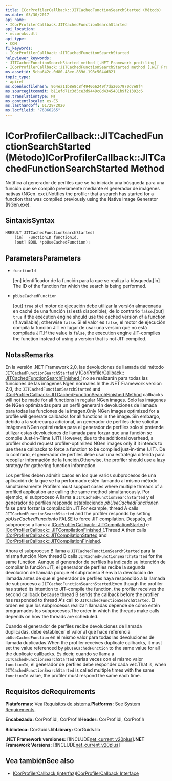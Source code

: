```yaml
---
title: ICorProfilerCallback::JITCachedFunctionSearchStarted (Método)
ms.date: 03/30/2017
api_name:
- ICorProfilerCallback.JITCachedFunctionSearchStarted
api_location:
- mscorwks.dll
api_type:
- COM
f1_keywords:
- ICorProfilerCallback::JITCachedFunctionSearchStarted
helpviewer_keywords:
- JITCachedFunctionSearchStarted method [.NET Framework profiling]
- ICorProfilerCallback::JITCachedFunctionSearchStarted method [.NET Framework profiling]
ms.assetid: 5cba642c-0d80-48ee-889d-198c5044d821
topic_type:
- apiref
ms.openlocfilehash: 964ea11b8e8c8f494066249f7da2057970d7e8f4
ms.sourcegitcommit: b11efd71c3d5ce3d9449c8d4345481b9f21392c6
ms.translationtype: MT
ms.contentlocale: es-ES
ms.lasthandoff: 01/29/2020
ms.locfileid: "76866265"
---
```

# <a name="icorprofilercallbackjitcachedfunctionsearchstarted-method"></a><span data-ttu-id="79a6d-102">ICorProfilerCallback::JITCachedFunctionSearchStarted (Método)</span><span class="sxs-lookup"><span data-stu-id="79a6d-102">ICorProfilerCallback::JITCachedFunctionSearchStarted Method</span></span>
<span data-ttu-id="79a6d-103">Notifica al generador de perfiles que se ha iniciado una búsqueda para una función que se compiló previamente mediante el generador de imágenes nativas (NGen. exe).</span><span class="sxs-lookup"><span data-stu-id="79a6d-103">Notifies the profiler that a search has started for a function that was compiled previously using the Native Image Generator (NGen.exe).</span></span>  
  
## <a name="syntax"></a><span data-ttu-id="79a6d-104">Sintaxis</span><span class="sxs-lookup"><span data-stu-id="79a6d-104">Syntax</span></span>  
  
```cpp  
HRESULT JITCachedFunctionSearchStarted(  
    [in]  FunctionID functionId,  
    [out] BOOL *pbUseCachedFunction);  
```  
  
## <a name="parameters"></a><span data-ttu-id="79a6d-105">Parameters</span><span class="sxs-lookup"><span data-stu-id="79a6d-105">Parameters</span></span>

- `functionId`

  <span data-ttu-id="79a6d-106">\[en] identificador de la función para la que se realiza la búsqueda.</span><span class="sxs-lookup"><span data-stu-id="79a6d-106">\[in] The ID of the function for which the search is being performed.</span></span>

- `pbUseCachedFunction`

  <span data-ttu-id="79a6d-107">\[out] `true` si el motor de ejecución debe utilizar la versión almacenada en caché de una función (si está disponible); de lo contrario `false`.</span><span class="sxs-lookup"><span data-stu-id="79a6d-107">\[out] `true` if the execution engine should use the cached version of a function (if available); otherwise `false`.</span></span> <span data-ttu-id="79a6d-108">Si el valor es `false`, el motor de ejecución compila la función JIT en lugar de usar una versión que no está compilada JIT.</span><span class="sxs-lookup"><span data-stu-id="79a6d-108">If the value is `false`, the execution engine JIT-compiles the function instead of using a version that is not JIT-compiled.</span></span>

## <a name="remarks"></a><span data-ttu-id="79a6d-109">Notas</span><span class="sxs-lookup"><span data-stu-id="79a6d-109">Remarks</span></span>  
 <span data-ttu-id="79a6d-110">En la versión .NET Framework 2,0, las devoluciones de llamada del método `JITCachedFunctionSearchStarted` y [ICorProfilerCallback:: JITCachedFunctionSearchFinished (](icorprofilercallback-jitcachedfunctionsearchfinished-method.md) no se realizarán para todas las funciones de las imágenes Ngen normales.</span><span class="sxs-lookup"><span data-stu-id="79a6d-110">In the .NET Framework version 2.0, the `JITCachedFunctionSearchStarted` and [ICorProfilerCallback::JITCachedFunctionSearchFinished Method](icorprofilercallback-jitcachedfunctionsearchfinished-method.md) callbacks will not be made for all functions in regular NGen images.</span></span> <span data-ttu-id="79a6d-111">Solo las imágenes de NGen optimizadas para un perfil generarán devoluciones de llamada para todas las funciones de la imagen.</span><span class="sxs-lookup"><span data-stu-id="79a6d-111">Only NGen images optimized for a profile will generate callbacks for all functions in the image.</span></span> <span data-ttu-id="79a6d-112">Sin embargo, debido a la sobrecarga adicional, un generador de perfiles debe solicitar imágenes NGen optimizadas para el generador de perfiles solo si pretende utilizar estas devoluciones de llamada para forzar que una función se compile Just-in-Time (JIT).</span><span class="sxs-lookup"><span data-stu-id="79a6d-112">However, due to the additional overhead, a profiler should request profiler-optimized NGen images only if it intends to use these callbacks to force a function to be compiled just-in-time (JIT).</span></span> <span data-ttu-id="79a6d-113">De lo contrario, el generador de perfiles debe usar una estrategia diferida para recopilar información de la función.</span><span class="sxs-lookup"><span data-stu-id="79a6d-113">Otherwise, the profiler should use a lazy strategy for gathering function information.</span></span>  
  
 <span data-ttu-id="79a6d-114">Los perfiles deben admitir casos en los que varios subprocesos de una aplicación de la que se ha performado estén llamando al mismo método simultáneamente.</span><span class="sxs-lookup"><span data-stu-id="79a6d-114">Profilers must support cases where multiple threads of a profiled application are calling the same method simultaneously.</span></span> <span data-ttu-id="79a6d-115">Por ejemplo, el subproceso A llama a `JITCachedFunctionSearchStarted` y el generador de perfiles responde estableciendo *pbUseCachedFunction*en false para forzar la compilación JIT.</span><span class="sxs-lookup"><span data-stu-id="79a6d-115">For example, thread A calls `JITCachedFunctionSearchStarted` and the profiler responds by setting *pbUseCachedFunction*to FALSE to force JIT compilation.</span></span> <span data-ttu-id="79a6d-116">Después, el subproceso a llama a [ICorProfilerCallback:: JITCompilationStarted](icorprofilercallback-jitcompilationstarted-method.md) e [ICorProfilerCallback:: JITCompilationFinished (](icorprofilercallback-jitcompilationfinished-method.md).</span><span class="sxs-lookup"><span data-stu-id="79a6d-116">Thread A then calls [ICorProfilerCallback::JITCompilationStarted](icorprofilercallback-jitcompilationstarted-method.md) and [ICorProfilerCallback::JITCompilationFinished](icorprofilercallback-jitcompilationfinished-method.md).</span></span>  
  
 <span data-ttu-id="79a6d-117">Ahora el subproceso B llama a `JITCachedFunctionSearchStarted` para la misma función.</span><span class="sxs-lookup"><span data-stu-id="79a6d-117">Now thread B calls `JITCachedFunctionSearchStarted` for the same function.</span></span> <span data-ttu-id="79a6d-118">Aunque el generador de perfiles ha indicado su intención de compilar la función JIT, el generador de perfiles recibe la segunda devolución de llamada porque el subproceso B envía la devolución de llamada antes de que el generador de perfiles haya respondido a la llamada de subproceso a `JITCachedFunctionSearchStarted`.</span><span class="sxs-lookup"><span data-stu-id="79a6d-118">Even though the profiler has stated its intention to JIT-compile the function, the profiler receives the second callback because thread B sends the callback before the profiler has responded to thread A's call to `JITCachedFunctionSearchStarted`.</span></span> <span data-ttu-id="79a6d-119">El orden en que los subprocesos realizan llamadas depende de cómo estén programados los subprocesos.</span><span class="sxs-lookup"><span data-stu-id="79a6d-119">The order in which the threads make calls depends on how the threads are scheduled.</span></span>  
  
 <span data-ttu-id="79a6d-120">Cuando el generador de perfiles recibe devoluciones de llamada duplicadas, debe establecer el valor al que hace referencia `pbUseCachedFunction` en el mismo valor para todas las devoluciones de llamada duplicadas.</span><span class="sxs-lookup"><span data-stu-id="79a6d-120">When the profiler receives duplicate callbacks, it must set the value referenced by `pbUseCachedFunction` to the same value for all the duplicate callbacks.</span></span> <span data-ttu-id="79a6d-121">Es decir, cuando se llama a `JITCachedFunctionSearchStarted` varias veces con el mismo valor `functionId`, el generador de perfiles debe responder cada vez.</span><span class="sxs-lookup"><span data-stu-id="79a6d-121">That is, when `JITCachedFunctionSearchStarted` is called multiple times with the same `functionId` value, the profiler must respond the same each time.</span></span>  
  
## <a name="requirements"></a><span data-ttu-id="79a6d-122">Requisitos de</span><span class="sxs-lookup"><span data-stu-id="79a6d-122">Requirements</span></span>  
 <span data-ttu-id="79a6d-123">**Plataformas:** Vea [Requisitos de sistema](../../../../docs/framework/get-started/system-requirements.md).</span><span class="sxs-lookup"><span data-stu-id="79a6d-123">**Platforms:** See [System Requirements](../../../../docs/framework/get-started/system-requirements.md).</span></span>  
  
 <span data-ttu-id="79a6d-124">**Encabezado:** CorProf.idl, CorProf.h</span><span class="sxs-lookup"><span data-stu-id="79a6d-124">**Header:** CorProf.idl, CorProf.h</span></span>  
  
 <span data-ttu-id="79a6d-125">**Biblioteca:** CorGuids.lib</span><span class="sxs-lookup"><span data-stu-id="79a6d-125">**Library:** CorGuids.lib</span></span>  
  
 <span data-ttu-id="79a6d-126">**.NET Framework versiones:** [!INCLUDE[net_current_v20plus](../../../../includes/net-current-v20plus-md.md)]</span><span class="sxs-lookup"><span data-stu-id="79a6d-126">**.NET Framework Versions:** [!INCLUDE[net_current_v20plus](../../../../includes/net-current-v20plus-md.md)]</span></span>  
  
## <a name="see-also"></a><span data-ttu-id="79a6d-127">Vea también</span><span class="sxs-lookup"><span data-stu-id="79a6d-127">See also</span></span>

- [<span data-ttu-id="79a6d-128">ICorProfilerCallback (interfaz)</span><span class="sxs-lookup"><span data-stu-id="79a6d-128">ICorProfilerCallback Interface</span></span>](icorprofilercallback-interface.md)
